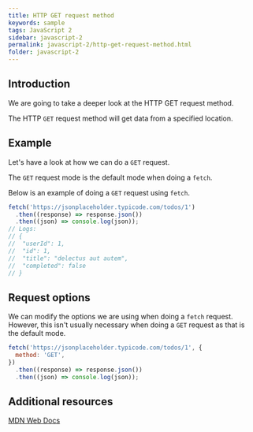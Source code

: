 ```yaml
---
title: HTTP GET request method
keywords: sample
tags: JavaScript 2
sidebar: javascript-2
permalink: javascript-2/http-get-request-method.html
folder: javascript-2
---
```


## Introduction

We are going to take a deeper look at the HTTP GET request method.

The HTTP `GET` request method will get data from a specified location.

## Example

Let's have a look at how we can do a `GET` request.

The `GET` request mode is the default mode when doing a `fetch`.

Below is an example of doing a `GET` request using `fetch`.

```js
fetch('https://jsonplaceholder.typicode.com/todos/1')
  .then((response) => response.json())
  .then((json) => console.log(json));
// Logs:
// {
// 	"userId": 1,
// 	"id": 1,
// 	"title": "delectus aut autem",
// 	"completed": false
// }
```

## Request options

We can modify the options we are using when doing a `fetch` request. However, this isn't usually necessary when doing a `GET` request as that is the default mode.

```js
fetch('https://jsonplaceholder.typicode.com/todos/1', {
  method: 'GET',
})
  .then((response) => response.json())
  .then((json) => console.log(json));
```

## Additional resources

[MDN Web Docs](https://developer.mozilla.org/en-US/docs/Web/HTTP/Methods/GET)
